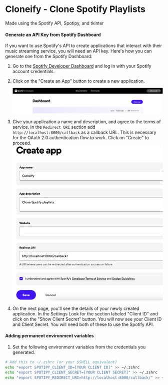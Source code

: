 # Cloneify - Clone Spotify Playlists

Made using the Spotify API, Spotipy, and tkinter

#### Generate an API Key from Spotify Dashboard


If you want to use Spotify's API to create applications that interact with
their music streaming service, you will need an API key. Here's how you can
generate one from the Spotify Dashboard:

1. Go to the [Spotify Developer Dashboard](https://developer.spotify.com/dashboard/)
and log in with your Spotify account credentials.

2. Click on the "Create an App" button to create a new application.

   ![Create an App](./extras/create.png)

3. Give your application a name and description, and agree to the terms of
   service. In the `Redirect URI` section add `http://localhost:8000/callback`
   as a callback URL. This is necessary for the OAuth 2.0 authentication flow
   to work. Click on "Create" to proceed. ![Create an App Form](./extras/create_form.png)

4. On the next page, you'll see the details of your newly created application.
   In the Settings Look for the section labeled "Client ID" and click on the
   "Show Client Secret" button. You will now see your Client ID and Client
   Secret. You will need both of these to use the Spotify API.

#### Adding permanent environment variables

1. Set the following environment variables from the credentials you generated.

```zsh
# Add this to ~/.zshrc (or your $SHELL equivalent)
echo "export SPOTIPY_CLIENT_ID=[YOUR CLIENT ID]" >> ~/.zshrc
echo "export SPOTIPY_CLIENT_SECRET=[YOUR CLIENT SECRET]" >> ~/.zshrc
echo "export SPOTIPY_REDIRECT_URI=http://localhost:8000/callback/" >> ~/.zshrc
```
